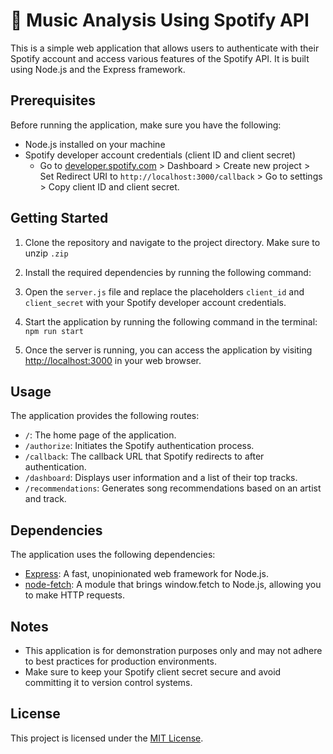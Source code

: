 # 🎵 Music Analysis Using Spotify API

This is a simple web application that allows users to authenticate with their Spotify account and access various features of the Spotify API. It is built using Node.js and the Express framework.

## Prerequisites

Before running the application, make sure you have the following:

- Node.js installed on your machine
- Spotify developer account credentials (client ID and client secret)
  - Go to [developer.spotify.com](https://developer.spotify.com/) > Dashboard > Create new project > Set Redirect URI to ```http://localhost:3000/callback``` > Go to settings > Copy client ID and client secret.

## Getting Started

1. Clone the repository and navigate to the project directory. Make sure to unzip `.zip`
2. Install the required dependencies by running the following command:
3. Open the `server.js` file and replace the placeholders `client_id` and `client_secret` with your Spotify developer account credentials.
4. Start the application by running the following command in the terminal: `npm run start`

5. Once the server is running, you can access the application by visiting [http://localhost:3000](http://localhost:3000) in your web browser.

## Usage

The application provides the following routes:

- `/`: The home page of the application.
- `/authorize`: Initiates the Spotify authentication process.
- `/callback`: The callback URL that Spotify redirects to after authentication.
- `/dashboard`: Displays user information and a list of their top tracks.
- `/recommendations`: Generates song recommendations based on an artist and track.

## Dependencies

The application uses the following dependencies:

- [Express](https://expressjs.com/): A fast, unopinionated web framework for Node.js.
- [node-fetch](https://www.npmjs.com/package/node-fetch): A module that brings window.fetch to Node.js, allowing you to make HTTP requests.

## Notes

- This application is for demonstration purposes only and may not adhere to best practices for production environments.
- Make sure to keep your Spotify client secret secure and avoid committing it to version control systems.

## License

This project is licensed under the [MIT License](LICENSE).
